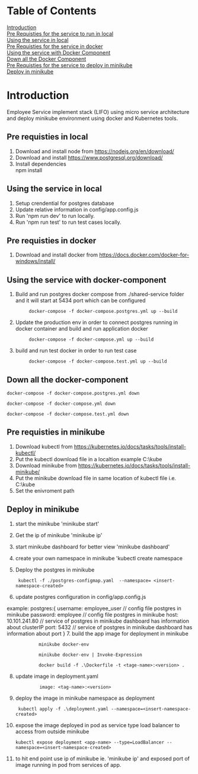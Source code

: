 # Table of Contents

[Introduction](#introduction)   
[Pre Requisties for the service to run in local](#pre-requisties-in-local)   
[Using the service in local](#using-the-service-in-local)   
[Pre Requisties for the service in docker](#pre-requisties-in-docker)   
[Using the service with Docker Component](#using-the-service-with-docker-component)   
[Down all the Docker Component](#down-all-the-docker-component)   
[Pre Requisties for the service to deploy in minikube](#pre-requisties-in-minikube)   
[Deploy in minikube](#deploy-in-minikube) 



# Introduction   
Employee Service implement stack (LIFO) using micro service architecture and deploy minikube environment using docker and Kubernetes tools.

## Pre requisties in local   
1. Download and install node from https://nodejs.org/en/download/   
2. Download and install https://www.postgresql.org/download/   
3. Install dependencies    
        npm install

## Using the service in local   
1. Setup crendential for postgres database
2. Update relative information in config/app.config.js
3. Run 'npm run dev' to run locally.
4. Run 'npm run test' to run test cases locally.

## Pre requisties in docker   
1. Download and install docker from https://docs.docker.com/docker-for-windows/install/

## Using the service with docker-component  
1. Build and run postgres docker compose from ./shared-service folder and it will start at 5434 port which can be configured    

            docker-compose -f docker-compose.postgres.yml up --build  

2. Update the production env in order to connect postgres running in docker container and build and run application docker    

            docker-compose -f docker-compose.yml up --build  

3. build and run test docker in order to run test case     

            docker-compose -f docker-compose.test.yml up --build   

## Down all the docker-component   

    docker-compose -f docker-compose.postgres.yml down

    docker-compose -f docker-compose.yml down

    docker-compose -f docker-compose.test.yml down


## Pre requisties in minikube
1. Download kubectl from https://kubernetes.io/docs/tasks/tools/install-kubectl/
2. Put the kubectl download file in a localtion example C:\kube
3. Download minikube from https://kubernetes.io/docs/tasks/tools/install-minikube/
4. Put the minikube download file in same location of kubectl file i.e. C:\kube
5. Set the enivroment path

## Deploy in minikube
1. start the minikube 'minikube start'
2. Get the ip of minikube 'minikube ip'
3. start minikube dashboard for better view 'minikube dashboard'
4. create your own namespace in minikube 'kubectl create namespace <insert-some-namespace-name>
5. Deploy the postgres in minikube   

        kubectl -f ./postgres-configmap.yaml  --namespace= <insert-namespace-created>
6. update postgres configuration in config/app.config.js
  
  example:
        postgres:{
	          username: employee_user // config file postgres in minikube
	          password: employee      // config file postgres in minikube
	          host: 10.101.241.80    // service of postgres in minikube dashboard has information about clusterIP
	          port: 5432             // service of postgres in minikube dashboard has information about port
                }
7. build the app image for deployment in minikube

                minikube docker-env

                minikube docker-env | Invoke-Expression

                docker build -f .\Dockerfile -t <tage-name>:<version> .

8. update image in deployment.yaml

                image: <tag-name>:<version>
9. deploy the image in minikube namespace as deployment

        kubectl apply -f .\deployment.yaml --namespace=<insert-namespace-created>
10. expose the image deployed in pod as service type load balancer to access from outside minikube

        kubectl expose deployment <app-name> --type=LoadBalancer --namespace=<insert-namespace-created>
11. to hit end point use ip of minikube ie. 'minikube ip' and exposed port of image running in pod from services of app.